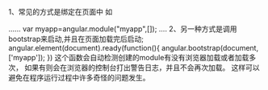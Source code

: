 1、常见的方式是绑定在页面中 如
<html ng-app="myapp">......
var myapp=angular.module("myapp",[]);
....
2、另一种方式是调用bootstrap来启动,并且在页面加载完后启动;
angular.element(document).ready(function(){
angular.bootstrap(document,['myapp']);
})
 这个函数会自动检测创建的module有没有浏览器加载或者加载多次，
如果有则会在浏览器的控制台打出警告日志，并且不会再次加载。
这样可以避免在程序运行过程中许多奇怪的问题发生。
